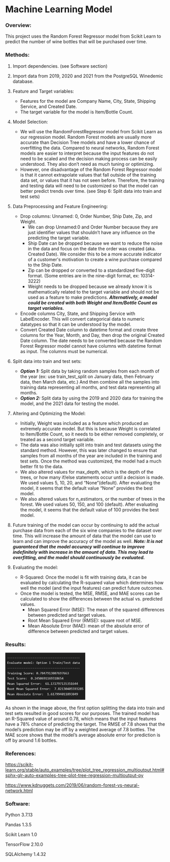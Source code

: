 # Machine Learning Model


### Overview:
This project uses the Random Forest Regressor model from Scikit Learn to predict the number of wine bottles that will be purchased over time.


### Methods:
1. Import dependencies. (see Software section)

2. Import data from 2019, 2020 and 2021 from the PostgreSQL Winedemic database.

3. Feature and Target variables:
    - Features for the model are Company Name, City, State, Shipping Service, and Created Date.
    - The target variable for the model is Item/Bottle Count.

4. Model Selection: 
    - We will use the RandomForestRegressor model from Scikit Learn as our regression model. Random Forest models are usually more accurate than Decision Tree models and have a lower chance of overfitting the data. Compared to neural networks, Random Forest models are easier to interpret because the input features do not need to be scaled and the decision making process can be easily understood. They also don’t need as much tuning or optimizing.
    - However, one disadvantage of the Random Forest Regressor model is that it cannot extrapolate values that fall outside of the training data set, or values that it has not seen before. Therefore, the training and testing data will need to be customized so that the model can better predict trends over time. (see Step 6: Split data into train and test sets)

5. Data Preprocessing and Feature Engineering:
    - Drop columns: Unnamed: 0, Order Number, Ship Date, Zip, and Weight.
        - We can drop Unnamed:0 and Order Number because they are just identifier values that shouldn’t have any influence on the predicting the target variable. 
        - Ship Date can be dropped because we want to reduce the noise in the data and focus on the date the order was created (aka. Created Date). We consider this to be a more accurate indicator of a customer's motivation to create a wine purchase compared to the Ship Date.
        - Zip can be dropped or converted to a standardized five-digit format. (Some entries are in the nine-digit format, ex: 10314-3222)
        - Weight needs to be dropped because we already know it is mathematically related to the target variable and should not be used as a feature to make predictions. ***Alternatively, a model could be created with both Weight and Item/Bottle Count as target variables.***
    - Encode columns City, State, and Shipping Service with LabelEncoder. This will convert categorical data to numeric datatypes so that it can be understood by the model. 
    - Convert Created Date column to datetime format and create three columns for the Year, Month, and Day, then drop the original Created Date column. The date needs to be converted because the Random Forest Regressor model cannot have columns with datetime format as input. The columns must be numerical.

6. Split data into train and test sets:
    - ***Option 1:*** Split data by taking random samples from each month of the year (ex: use train_test_split on January data, then February data, then March data, etc.) And then combine all the samples into training data representing all months, and test data representing all months.
    - ***Option 2:*** Split data by using the 2019 and 2020 data for training the model, and the 2021 data for testing the model.

7. Altering and Optimizing the Model:
    - Initially, Weight was included as a feature which produced an extremely accurate model. But this is because Weight is correlated to Item/Bottle Count, so it needs to be either removed completely, or treated as a second target variable.
    - The data was also initially split into train and test datasets using the standard method. However, this was later changed to ensure that samples from all months of the year are included in the training and test sets. Once the method was customized, the model had a much better fit to the data.
    - We also altered values for max_depth, which is the depth of the trees, or how many if/else statements occur until a decision is made. We used values 5, 10, 20, and “None”(default). After evaluating the model, it seems that the default value “None” provides the best model.
    - We also altered values for n_estimators, or the number of trees in the forest. We used values 50, 150, and 100 (default). After evaluating the model, it seems that the default value of 100 provides the best model.


8. Future training of the model can occur by continuing to add the actual purchase data from each of the six wine companies to the dataset over time. This will increase the amount of data that the model can use to learn and can improve the accuracy of the model as well. ***Note: It is not guaranteed that the model accuracy will continue to improve indefinitely with increase in the amount of data. This may lead to overfitting, and the model should continuously be evaluated.***

9. Evaluating the model: 
    - R-Squared: Once the model is fit with training data, it can be evaluated by calculating the R-squared value which determines how well the model (and the input features) can predict future outcomes.
    - Once the model is tested, the MSE, RMSE, and MAE scores can be calculated to show the differences between the actual vs. predicted values.
        - Mean Squared Error (MSE): The mean of the squared differences between predicted and target values.
        - Root Mean Squared Error (RMSE): square root of MSE.
        - Mean Absolute Error (MAE): mean of the absolute error of difference between predicted and target values.


### Results:

<img src="https://github.com/Sgant1/Final_Project/blob/erica/EW_MachineLearning_Outline/Images/Option1_CleanResults.png" height="50%" width="50%">

As shown in the image above, the first option splitting the data into train and test sets resulted in good scores for our purposes. The trained model has an R-Squared value of around 0.78, which means that the input features have a 78% chance of predicting the target. The RMSE of 7.8 shows that the model’s prediction may be off by a weighted average of 7.8 bottles. The MAE score shows that the model’s average absolute error for prediction is off by around 1.6 bottles. 


### References:
https://scikit-learn.org/stable/auto_examples/tree/plot_tree_regression_multioutput.html#sphx-glr-auto-examples-tree-plot-tree-regression-multioutput-py

https://www.kdnuggets.com/2019/06/random-forest-vs-neural-network.html


### Software:
Python 3.7.13

Pandas 1.3.5

Scikit Learn 1.0

TensorFlow 2.10.0

SQLAlchemy 1.4.32
